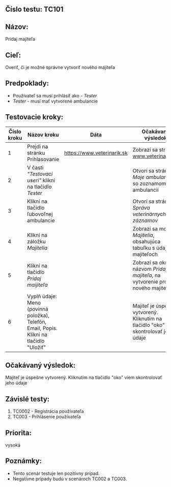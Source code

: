 ## Číslo testu: TC101

## Názov:
Pridaj majiteľa

## Cieľ:
Overiť, či je možné správne vytvoriť nového majiteľa

## Predpoklady:
 -  Používateľ sa musí prihlásiť ako - *Tester*
 -  *Tester* - musí mať vytvorené ambulancie

## Testovacie kroky:

| Číslo kroku | Názov kroku                          | Dáta              | Očakávaný výsledok                                              |
|-------------|---------------------------------------|-------------------|-----------------------------------------------------------------|
| 1           | Prejdi na stránku Prihlasovanie       | https://www.veterinarik.sk | Zobrazí sa stránka www.veterinarik.sk                          |
| 2           | V časti *"Testovaci useri"* klikni na tlačidlo *Tester*  |   | Otvorí sa stránka *Moje ambulancie*, so zoznamom ambulancií                                        |
| 3           | Klikni na tlačidlo ľubovoľnej ambulancie   |        | Otvorí sa stránka *Správa veterinárnych záznamov*                            |
| 4           | Klikni na záložku *Majitelia* |     | Zobrazí sa modul *Majitelia*, obsahujúca tabuľku s údajmi o majiteľoch
| 5           | Klikni na tlačidlo *Pridaj maijiteľa* |     | Zobrazí sa okno s názvom *Pridaj majiteľa*, na vytvorenie profilu nového majiteľa
| 6           | Vyplň údaje: Meno (povinná položka), Telefón, Email, Popis. Klikni na tlačidlo "Uložiť" |     | Majiteľ je úspešne vytvorený. Kliknutím na tlačidlo "oko" viem skontrolovať jeho údaje

## Očakávaný výsledok:
Majiteľ je úspešne vytvorený. Kliknutím na tlačidlo "oko" viem skontrolovať jeho údaje

## Závislé testy:
1. TC0002 - Registrácia používateľa
2. TC003 - Prihlásenie používateľa

## Priorita:
vysoká

## Poznámky:
- Tento scenár testuje len pozitívny prípad.
- Negatívne prípady budú v scenároch TC002 a TC003.

